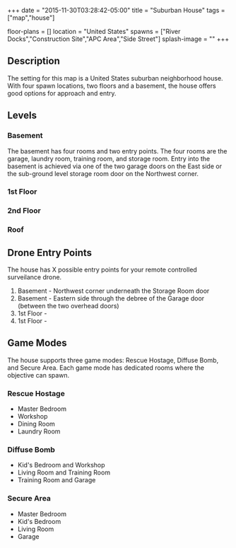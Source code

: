 +++
date = "2015-11-30T03:28:42-05:00"
title = "Suburban House"
tags = ["map","house"]

floor-plans = []
location = "United States"
spawns = ["River Docks","Construction Site","APC Area","Side Street"]
splash-image = ""
+++

## Description

The setting for this map is a United States suburban neighborhood house. With four spawn locations, two floors and a basement, the house offers good options for approach and entry.

## Levels

### Basement

The basement has four rooms and two entry points. The four rooms are the garage, laundry room, training room, and storage room. Entry into the basement is achieved via one of the two garage doors on the East side or the sub-ground level storage room door on the Northwest corner.

### 1st Floor



### 2nd Floor

### Roof



## Drone Entry Points

The house has X possible entry points for your remote controlled surveilance drone.

1. Basement - Northwest corner underneath the Storage Room door
1. Basement - Eastern side through the debree of the Garage door (between the two overhead doors)
1. 1st Floor - 
1. 1st Floor - 

## Game Modes

The house supports three game modes: Rescue Hostage, Diffuse Bomb, and Secure Area. Each game mode has dedicated rooms where the objective can spawn.

### Rescue Hostage

* Master Bedroom
* Workshop
* Dining Room
* Laundry Room

### Diffuse Bomb

* Kid's Bedroom and Workshop
* Living Room and Training Room
* Training Room and Garage

### Secure Area

* Master Bedroom
* Kid's Bedroom
* Living Room
* Garage
